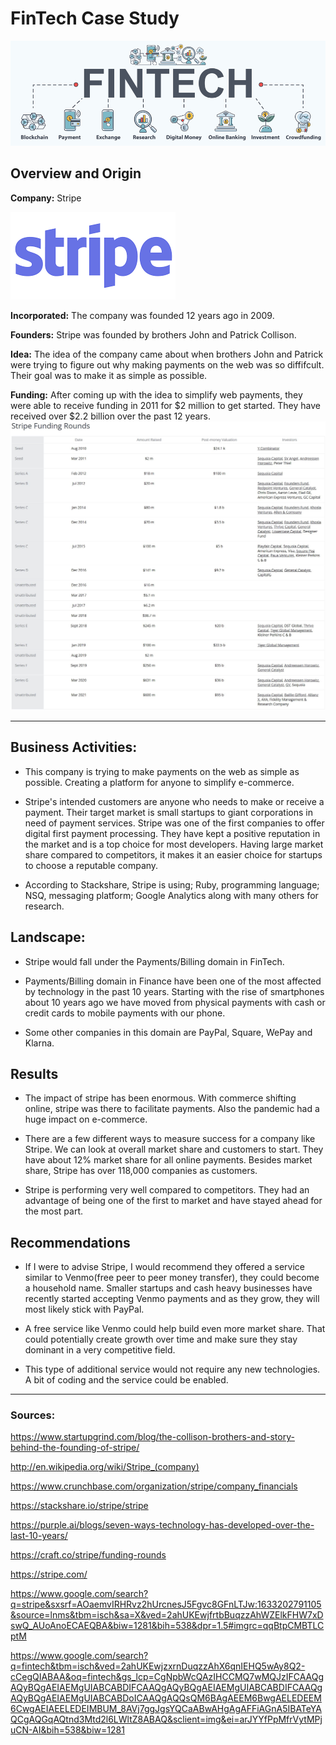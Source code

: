 # FinTech Case Study
![fintech](fintech.jpg)

## Overview and Origin

**Company:** Stripe

![logo](stripe-logo.png)

**Incorporated:** The company was founded 12 years ago in 2009.

**Founders:** Stripe was founded by brothers John and Patrick Collison.

**Idea:** The idea of the company came about when brothers John and Patrick were trying to figure out why making payments on the web was so diffifcult. Their goal was to make it as simple as possible. 

**Funding:** After coming up with the idea to simplify web payments, they were able to receive funding in 2011 for $2 million to get started. They have received over $2.2 billion over the past 12 years.
![funding](funding2.jpg)


---


## Business Activities:

* This company is trying to make payments on the web as simple as possible. Creating a platform for anyone to simplify e-commerce.

* Stripe's intended customers are anyone who needs to make or receive a payment. Their target market is small startups to giant corporations in need of payment services. Stripe was one of the first companies to offer digital first payment processing. They have kept a positive reputation in the market and is a top choice for most developers. Having large market share compared to competitors, it makes it an easier choice for startups to choose a reputable company.

* According to Stackshare, Stripe is using; Ruby, programming language; NSQ, messaging platform; Google Analytics along with many others for research.

## Landscape:


* Stripe would fall under the Payments/Billing domain in FinTech. 

* Payments/Billing domain in Finance have been one of the most affected by technology in the past 10 years. Starting with the rise of smartphones about 10 years ago we have moved from physical payments with cash or credit cards to mobile payments with our phone.

* Some other companies in this domain are PayPal, Square, WePay and Klarna.


## Results

* The impact of stripe has been enormous. With commerce shifting online, stripe was there to facilitate payments. Also the pandemic had a huge impact on e-commerce. 

* There are a few different ways to measure success for a company like Stripe. We can look at overall market share and customers to start. They have about 12% market share for all online payments. Besides market share, Stripe has over 118,000 companies as customers. 

* Stripe is performing very well compared to competitors. They had an advantage of being one of the first to market and have stayed ahead for the most part. 


## Recommendations

* If I were to advise Stripe, I would recommend they offered a service similar to Venmo(free peer to peer money transfer), they could become a household name. Smaller startups and cash heavy businesses have recently started accepting Venmo payments and as they grow, they will most likely stick with PayPal.

* A free service like Venmo could help build even more market share. That could potentially create growth over time and make sure they stay dominant in a very competitive field.

* This type of additional service would not require any new technologies. A bit of coding and the service could be enabled. 

-----

### Sources:

https://www.startupgrind.com/blog/the-collison-brothers-and-story-behind-the-founding-of-stripe/

http://en.wikipedia.org/wiki/Stripe_(company)

https://www.crunchbase.com/organization/stripe/company_financials

https://stackshare.io/stripe/stripe

https://purple.ai/blogs/seven-ways-technology-has-developed-over-the-last-10-years/

https://craft.co/stripe/funding-rounds

https://stripe.com/

https://www.google.com/search?q=stripe&sxsrf=AOaemvIRHRvz2hUrcnesJ5Fgvc8GFnLTJw:1633202791105&source=lnms&tbm=isch&sa=X&ved=2ahUKEwjfrtbBuqzzAhWZElkFHW7xDswQ_AUoAnoECAEQBA&biw=1281&bih=538&dpr=1.5#imgrc=qqBtpCMBTLCptM

https://www.google.com/search?q=fintech&tbm=isch&ved=2ahUKEwjzxrnDuqzzAhX6qnIEHQ5wAy8Q2-cCegQIABAA&oq=fintech&gs_lcp=CgNpbWcQAzIHCCMQ7wMQJzIFCAAQgAQyBQgAEIAEMgUIABCABDIFCAAQgAQyBQgAEIAEMgUIABCABDIFCAAQgAQyBQgAEIAEMgUIABCABDoICAAQgAQQsQM6BAgAEEM6BwgAELEDEEM6CwgAEIAEELEDEIMBUM_8AVj7ggJgsYQCaABwAHgAgAFFiAGnA5IBATeYAQCgAQGqAQtnd3Mtd2l6LWltZ8ABAQ&sclient=img&ei=arJYYfPpMfrVytMPjuCN-AI&bih=538&biw=1281



